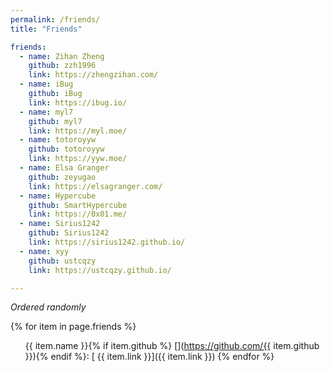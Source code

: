 ```yaml
---
permalink: /friends/
title: "Friends"

friends:
  - name: Zihan Zheng
    github: zzh1996
    link: https://zhengzihan.com/
  - name: iBug
    github: iBug
    link: https://ibug.io/
  - name: myl7
    github: myl7
    link: https://myl.moe/
  - name: totoroyyw
    github: totoroyyw
    link: https://yyw.moe/
  - name: Elsa Granger
    github: zeyugao
    link: https://elsagranger.com/
  - name: Hypercube
    github: SmartHypercube
    link: https://0x01.me/
  - name: Sirius1242
    github: Sirius1242
    link: https://sirius1242.github.io/
  - name: xyy
    github: ustcqzy
    link: https://ustcqzy.github.io/

---
```


*Ordered randomly*

{% for item in page.friends %}
- {{ item.name }}{% if item.github %} [<i class="fab fa-github"></i>](https://github.com/{{ item.github }}){% endif %}\: [<i class="fas fa-globe-americas"></i> {{ item.link }}]({{ item.link }})
{% endfor %}


<style type="text/css">
ul { list-style-type: none; }
</style>
